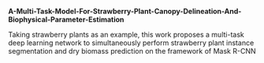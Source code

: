 **A-Multi-Task-Model-For-Strawberry-Plant-Canopy-Delineation-And-Biophysical-Parameter-Estimation**

Taking strawberry plants as an example, this work proposes a multi-task deep learning network to simultaneously perform strawberry plant instance segmentation and dry biomass prediction on the framework of Mask R-CNN
